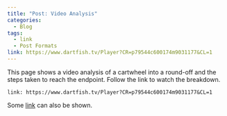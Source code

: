 ```yaml
---
title: "Post: Video Analysis"
categories:
  - Blog
tags:
  - link
  - Post Formats
link: https://www.dartfish.tv/Player?CR=p79544c600174m9031177&CL=1
---
```


This page shows a video analysis of a cartwheel into a round-off and the steps taken to reach the endpoint. Follow the link to watch the breakdown.

`link: https://www.dartfish.tv/Player?CR=p79544c600174m9031177&CL=1`

Some [link](#) can also be shown.
